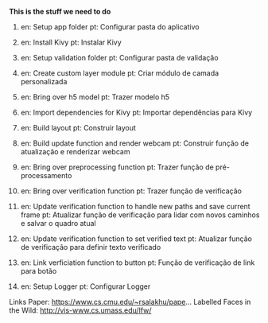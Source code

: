 **This is the stuff we need to do**
1. en: Setup app folder 
    pt: Configurar pasta do aplicativo
    
2. en: Install Kivy 
    pt: Instalar Kivy

3. en: Setup validation folder 
    pt: Configurar pasta de validação

4. en: Create custom layer module 
    pt: Criar módulo de camada personalizada

5. en: Bring over h5 model 
    pt: Trazer modelo h5
   
6. en: Import dependencies for Kivy
    pt: Importar dependências para Kivy

7. en: Build layout
    pt: Construir layout

8. en: Build update function and render webcam
    pt: Construir função de atualização e renderizar webcam

9. en: Bring over preprocessing function
    pt: Trazer função de pré-processamento

10. en: Bring over verification function
    pt: Trazer função de verificação

11. en: Update verification function to handle new paths and save current frame
    pt: Atualizar função de verificação para lidar com novos caminhos e salvar o quadro atual

12. en: Update verification function to set verified text
    pt: Atualizar função de verificação para definir texto verificado

13. en: Link verficiation function to button
    pt: Função de verificação de link para botão

14. en: Setup Logger
    pt: Configurar Logger


Links
Paper: https://www.cs.cmu.edu/~rsalakhu/pape...
Labelled Faces in the Wild: http://vis-www.cs.umass.edu/lfw/

